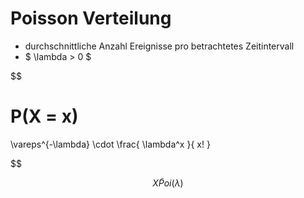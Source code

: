 # Poisson Verteilung

- durchschnittliche Anzahl Ereignisse pro betrachtetes Zeitintervall
- $ \lambda > 0 $

$$

P(X = x)
=
\vareps^{-\lambda}
\cdot
\frac{
	\lambda^x
}{
	x!
}

$$

$$
X
\tilde
Poi(\lambda)
$$


